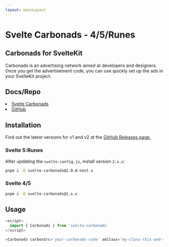 ```yaml
---
layout: mainLayout
---
```

<script lang="ts">
  import { List, Li, P } from 'flowbite-svelte'
</script>
# Svelte Carbonads - 4/5/Runes
## Carbonads for SvelteKit

Carbonads is an advertising network aimed at developers and designers. Once you get the advertisement code, you can use quickly set up the ads in your SvelteKit project. 

## Docs/Repo

<List tag='ul'>
<Li>
  <a href="https://svelte-carbonads.codewithshin.com">Svelte Carbonads</a>
</Li>
<Li>
  <a href="https://https://github.com/shinokada/svelte-carbonads">GitHub</a>
</Li>
</List>

## Installation

Find out the latest versions for v1 and v2 at the <a href="https://github.com/shinokada/svelte-carbonads/releases">GitHub Releases page.</a>

### Svelte 5:Runes

After updating the `svelte.config.js`, install version `2.x.x`:

```sh
pnpm i -D svelte-carbonads@2.0.0-next.x
```

### Svelte 4/5

```sh
pnpm i -D svelte-carbonads@1.x.x
```

## Usage

```js
<script>
  import { Carbonads } from 'svelte-carbonads`
</script>

<Carbonads carbonSrc='your-carbonads-code' adclass='my-class-this-and-that' />
```
